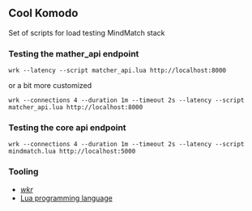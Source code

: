 Cool Komodo
---

Set of scripts for load testing MindMatch stack

### Testing the mather_api endpoint

```shell
wrk --latency --script matcher_api.lua http://localhost:8000
```

or a bit more customized

```shell
wrk --connections 4 --duration 1m --timeout 2s --latency --script matcher_api.lua http://localhost:8000
```

### Testing the core api endpoint

```shell
wrk --connections 4 --duration 1m --timeout 2s --latency --script mindmatch.lua http://localhost:5000
```

### Tooling

* [*wkr*](https://github.com/wg/wrk)
* [Lua programming language](https://www.lua.org)

